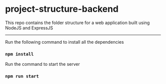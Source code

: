 # project-structure-backend
This repo contains the folder structure for a web application built using NodeJS and ExpressJS

---
Run the following command to install all the dependencies

### <code>npm install</code>

Run the command to start the server
### <code>npm run start</code>
